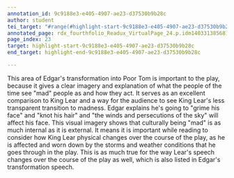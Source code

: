 ```yaml
---
annotation_id: 9c9188e3-e405-4907-ae23-d37530b9b28c
author: student
tei_target: "#range(#highlight-start-9c9188e3-e405-4907-ae23-d37530b9b28c, #highlight-end-9c9188e3-e405-4907-ae23-d37530b9b28c)"
annotated_page: rdx_fourthfolio_Readux_VirtualPage_24.p.idm140331385681280
page_index: 23
target: highlight-start-9c9188e3-e405-4907-ae23-d37530b9b28c
end_target: highlight-end-9c9188e3-e405-4907-ae23-d37530b9b28c

---
```

This area of Edgar's transformation into Poor Tom is important to the play, because it gives a clear imagery and explanation of what the people of the time see "mad" people as and how they act. It serves as an excellent comparison to King Lear and a way for the audience to see King Lear's less transparent transition to madness. Edgar explains he's going to "grime his face" and "knot his hair" and "the winds and persecutions of the sky" will affect his face. This visual imagery shows that culturally being "mad" is as much internal as it is external. It means it is important while reading to consider how King Lear physical changes over the course of the play, as he is affected and worn down by the storms and weather conditions that he goes through in the play. This is as much true for the way Lear's speech changes over the course of the play as well, which is also listed in Edgar's transformation speech. 